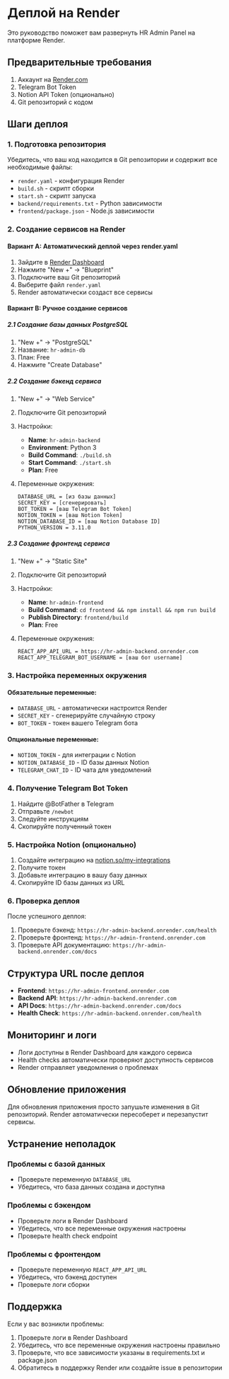 # Деплой на Render

Это руководство поможет вам развернуть HR Admin Panel на платформе Render.

## Предварительные требования

1. Аккаунт на [Render.com](https://render.com)
2. Telegram Bot Token
3. Notion API Token (опционально)
4. Git репозиторий с кодом

## Шаги деплоя

### 1. Подготовка репозитория

Убедитесь, что ваш код находится в Git репозитории и содержит все необходимые файлы:

- `render.yaml` - конфигурация Render
- `build.sh` - скрипт сборки
- `start.sh` - скрипт запуска
- `backend/requirements.txt` - Python зависимости
- `frontend/package.json` - Node.js зависимости

### 2. Создание сервисов на Render

#### Вариант A: Автоматический деплой через render.yaml

1. Зайдите в [Render Dashboard](https://dashboard.render.com)
2. Нажмите "New +" → "Blueprint"
3. Подключите ваш Git репозиторий
4. Выберите файл `render.yaml`
5. Render автоматически создаст все сервисы

#### Вариант B: Ручное создание сервисов

##### 2.1 Создание базы данных PostgreSQL

1. "New +" → "PostgreSQL"
2. Название: `hr-admin-db`
3. План: Free
4. Нажмите "Create Database"

##### 2.2 Создание бэкенд сервиса

1. "New +" → "Web Service"
2. Подключите Git репозиторий
3. Настройки:
   - **Name**: `hr-admin-backend`
   - **Environment**: Python 3
   - **Build Command**: `./build.sh`
   - **Start Command**: `./start.sh`
   - **Plan**: Free

4. Переменные окружения:
   ```
   DATABASE_URL = [из базы данных]
   SECRET_KEY = [сгенерировать]
   BOT_TOKEN = [ваш Telegram Bot Token]
   NOTION_TOKEN = [ваш Notion Token]
   NOTION_DATABASE_ID = [ваш Notion Database ID]
   PYTHON_VERSION = 3.11.0
   ```

##### 2.3 Создание фронтенд сервиса

1. "New +" → "Static Site"
2. Подключите Git репозиторий
3. Настройки:
   - **Name**: `hr-admin-frontend`
   - **Build Command**: `cd frontend && npm install && npm run build`
   - **Publish Directory**: `frontend/build`
   - **Plan**: Free

4. Переменные окружения:
   ```
   REACT_APP_API_URL = https://hr-admin-backend.onrender.com
   REACT_APP_TELEGRAM_BOT_USERNAME = [ваш бот username]
   ```

### 3. Настройка переменных окружения

#### Обязательные переменные:

- `DATABASE_URL` - автоматически настроится Render
- `SECRET_KEY` - сгенерируйте случайную строку
- `BOT_TOKEN` - токен вашего Telegram бота

#### Опциональные переменные:

- `NOTION_TOKEN` - для интеграции с Notion
- `NOTION_DATABASE_ID` - ID базы данных Notion
- `TELEGRAM_CHAT_ID` - ID чата для уведомлений

### 4. Получение Telegram Bot Token

1. Найдите @BotFather в Telegram
2. Отправьте `/newbot`
3. Следуйте инструкциям
4. Скопируйте полученный токен

### 5. Настройка Notion (опционально)

1. Создайте интеграцию на [notion.so/my-integrations](https://notion.so/my-integrations)
2. Получите токен
3. Добавьте интеграцию в вашу базу данных
4. Скопируйте ID базы данных из URL

### 6. Проверка деплоя

После успешного деплоя:

1. Проверьте бэкенд: `https://hr-admin-backend.onrender.com/health`
2. Проверьте фронтенд: `https://hr-admin-frontend.onrender.com`
3. Проверьте API документацию: `https://hr-admin-backend.onrender.com/docs`

## Структура URL после деплоя

- **Frontend**: `https://hr-admin-frontend.onrender.com`
- **Backend API**: `https://hr-admin-backend.onrender.com`
- **API Docs**: `https://hr-admin-backend.onrender.com/docs`
- **Health Check**: `https://hr-admin-backend.onrender.com/health`

## Мониторинг и логи

- Логи доступны в Render Dashboard для каждого сервиса
- Health checks автоматически проверяют доступность сервисов
- Render отправляет уведомления о проблемах

## Обновление приложения

Для обновления приложения просто запушьте изменения в Git репозиторий. Render автоматически пересоберет и перезапустит сервисы.

## Устранение неполадок

### Проблемы с базой данных
- Проверьте переменную `DATABASE_URL`
- Убедитесь, что база данных создана и доступна

### Проблемы с бэкендом
- Проверьте логи в Render Dashboard
- Убедитесь, что все переменные окружения настроены
- Проверьте health check endpoint

### Проблемы с фронтендом
- Проверьте переменную `REACT_APP_API_URL`
- Убедитесь, что бэкенд доступен
- Проверьте логи сборки

## Поддержка

Если у вас возникли проблемы:

1. Проверьте логи в Render Dashboard
2. Убедитесь, что все переменные окружения настроены правильно
3. Проверьте, что все зависимости указаны в requirements.txt и package.json
4. Обратитесь в поддержку Render или создайте issue в репозитории 